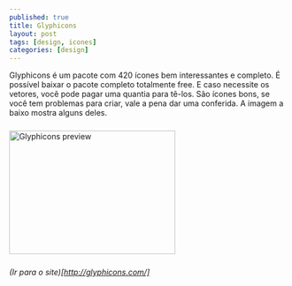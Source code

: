 ```yaml
---
published: true
title: Glyphicons
layout: post
tags: [design, icones]
categories: [design]
---
```

Glyphicons é um pacote com 420 ícones bem interessantes e completo. É possível baixar o pacote completo totalmente free. E caso necessite os vetores, você pode pagar uma quantia para tê-los. São ícones bons, se você tem problemas para criar, vale a pena dar uma conferida. A imagem a baixo mostra alguns deles.

<img class="aligncenter wp-image-272 size-medium" style="margin-top:10px;margin-bottom:10px;" title="glyphicons" src="http://rnevesblog.files.wordpress.com/2012/11/glyphicons.png?w=300" alt="Glyphicons preview" width="300" height="224" />

*(Ir para o site)[http://glyphicons.com/]*